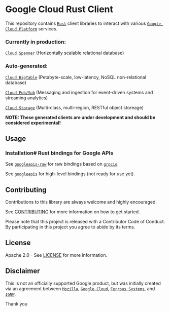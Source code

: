 # Google Cloud Rust Client

This repository contains [`Rust`](https://www.rust-lang.org/) client libraries to interact with various [`Google Cloud Platform`](https://cloud.google.com/) services.

### Currently in production:

[`Cloud Spanner`](https://cloud.google.com/spanner) (Horizontally scalable relational database)


### Auto-generated:

[`Cloud BigTable`](https://cloud.google.com/bigtable) (Petabyte-scale, low-latency, NoSQL non-relational database)

[`Cloud Pub/Sub`](https://cloud.google.com/pubsub) (Messaging and ingestion for event-driven systems and streaming analytics)

[`Cloud Storage`](https://cloud.google.com/storage) (Multi-class, multi-region, RESTful object storeage)


**NOTE: These generated clients are under development and should be considered
experimental!**


## Usage

### Installation# Rust bindings for Google APIs

See [`googleapis-raw`](googleapis-raw) for raw bindings based on
[`grpcio`](https://github.com/pingcap/grpc-rs).

See [`googleapis`](googleapis) for high-level bindings (not ready for use yet).

## Contributing

Contributions to this library are always welcome and highly encouraged.

See [CONTRIBUTING](CONTRIBUTING.md) for more information on how to get started.

Please note that this project is released with a Contributor Code of Conduct. By participating in this project you agree to abide by its terms.

## License

Apache 2.0 - See [LICENSE](LICENSE.md) for more information.

## Disclaimer

This is not an officially supported Google product, but was initially created via an agreement between [`Mozilla`](https://www.mozilla.org/), [`Google Cloud`](https://cloud.google.com/), [`Ferrous Systems`](https://ferrous-systems.com/), and [`IGNW`](https://www.ignw.io/).  

Thank you
